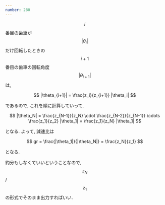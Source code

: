 ```yaml
---
number: 280
---
```

$$ i $$ 番目の歯車が $$ \vert \theta_i \vert $$ だけ回転したときの $$ i + 1 $$ 番目の歯車の回転角度 $$ \vert \theta _{i+1} \vert $$ は,

$$
|\theta_{i+1}| = \frac{z_i}{z_{i+1}} |\theta_i|
$$

であるので, これを順に計算していって,

$$
|\theta_N| = \frac{z_{N-1}}{z_N} \cdot \frac{z_{N-2}}{z_{N-1}} \cdots \frac{z_1}{z_2} |\theta_1| = \frac{z_1}{z_N} |\theta_1|
$$

となる. よって, 減速比は

$$
gr = \frac{|\theta_1|}{|\theta_N|} = \frac{z_N}{z_1}
$$

となる.

約分もしなくていいということなので, $$ z_N $$ / $$ z_1 $$ の形式でそのまま出力すればいい.
